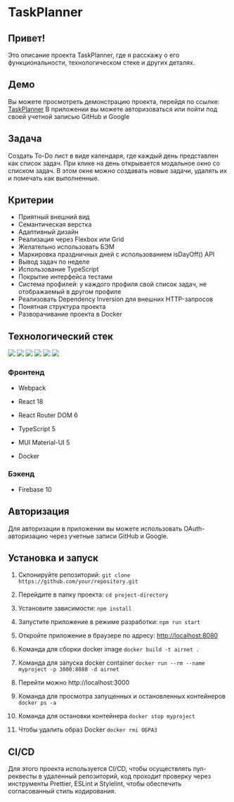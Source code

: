 # TaskPlanner

## Привет!

Это описание проекта TaskPlanner, где я расскажу о его функциональности, технологическом стеке и других деталях.

## Демо

Вы можете просмотреть демонстрацию проекта, перейдя по ссылке: [TaskPlanner](https://task-planner-gamma.vercel.app) В приложении вы можете авторизоваться или пойти под своей учетной записью GitHub и Google

## Задача

Создать To-Do лист в виде календаря, где каждый день представлен как список задач.
При клике на день открывается модальное окно со списком задач. В этом окне можно
создавать новые задачи, удалять их и помечать как выполненные.

## Критерии

- Приятный внешний вид
- Семантическая верстка
- Адаптивный дизайн
- Реализация через Flexbox или Grid
- Желательно использовать БЭМ
- Маркировка праздничных дней с использованием isDayOff() API
- Вывод задач по неделе
- Использование TypeScript
- Покрытие интерфейса тестами
- Система профилей: у каждого профиля свой список задач, не отображаемый в
  другом профиле
- Реализовать Dependency Inversion для внешних HTTP-запросов
- Понятная структура проекта
- Разворачивание проекта в Docker

## Технологический стек

<img src="https://img.shields.io/badge/Webpack-464a51?style=for-the-badge&logo=webpack&logoColor=8DD6F9"/> <img src="https://img.shields.io/badge/React-464a51?style=for-the-badge&logo=react&logoColor=8DD6F9"/> <img src="https://img.shields.io/badge/React Router-464a51?style=for-the-badge&logo=react Router&logoColor=8DD6F9"/> <img src="https://img.shields.io/badge/Typescript-464a51?style=for-the-badge&logo=typescript&logoColor=8DD6F9"/> <img src="https://img.shields.io/badge/Mui-464a51?style=for-the-badge&logo=mui&logoColor=8DD6F9"/> <img src="https://img.shields.io/badge/Firebase-464a51?style=for-the-badge&logo=firebase&logoColor=8DD6F9"/>

### Фронтенд

- Webpack
- React 18
- React Router DOM 6
- TypeScript 5
- MUI Material-UI 5

- Docker

### Бэкенд

- Firebase 10

## Авторизация

Для авторизации в приложении вы можете использовать OAuth-авторизацию через учетные записи GitHub и Google.

## Установка и запуск

1. Склонируйте репозиторий: `git clone https://github.com/your/repository.git`
2. Перейдите в папку проекта: `cd project-directory`
3. Установите зависимости: `npm install`
4. Запустите приложение в режиме разработки: `npm run start`
5. Откройте приложение в браузере по адресу: [http://localhost:8080](http://localhost:8080)

6. Команда для сборки docker image `docker build -t airnet .`
7. Команда для запуска docker container `docker run --rm --name myproject -p 3000:8080 -d airnet`
8. Перейти можно http://localhost:3000
9. Команда для просмотра запущенных и остановленных контейнеров `docker ps -a`
10. Команда для остановки контейнера `docker stop myproject`
11. Чтобы удалить образ Docker `docker rmi ОБРАЗ`

## CI/CD

Для этого проекта используется CI/CD, чтобы осуществлять пул-реквесты в удаленный репозиторий, код проходит проверку через инструменты Prettier, ESLint и Stylelint, чтобы обеспечить согласованный стиль кодирования.

